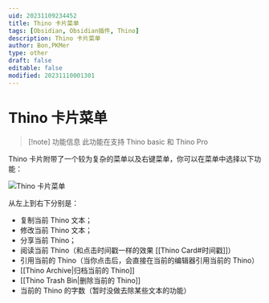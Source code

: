 ```yaml
---
uid: 20231109234452
title: Thino 卡片菜单
tags: [Obsidian, Obsidian插件, Thino]
description: Thino 卡片菜单
author: Bon,PKMer
type: other
draft: false
editable: false
modified: 20231110001301
---
```


# Thino 卡片菜单

> [!note] 功能信息
> 此功能在支持 Thino basic 和 Thino Pro

Thino 卡片附带了一个较为复杂的菜单以及右键菜单，你可以在菜单中选择以下功能：

![Thino 卡片菜单](https://cdn.pkmer.cn/images/Pasted%20image%2020231109223741.png!pkmer)

从左上到右下分别是：

- 复制当前 Thino 文本；
- 修改当前 Thino 文本；
- 分享当前 Thino；
- 阅读当前 Thino（和点击时间戳一样的效果 [[Thino Card#时间戳]]）
- 引用当前的 Thino（当你点击后，会直接在当前的编辑器引用当前的 Thino）
- [[Thino Archive|归档当前的 Thino]]
- [[Thino Trash Bin|删除当前的 Thino]]
- 当前的 Thino 的字数（暂时没做去除某些文本的功能）

